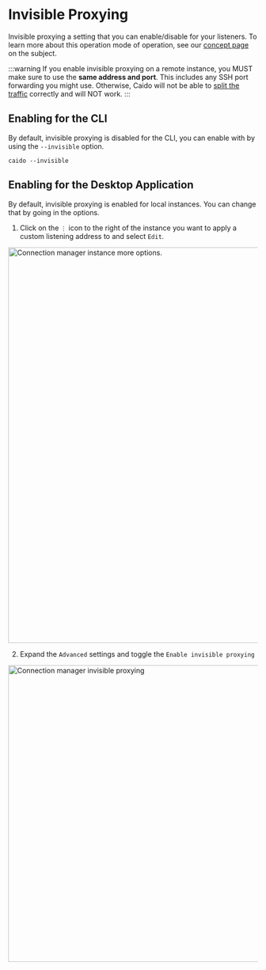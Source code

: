 # Invisible Proxying

Invisible proxying a setting that you can enable/disable for your listeners.
To learn more about this operation mode of operation, see our [concept page](/concepts/proxying/invisible) on the subject.

:::warning
If you enable invisible proxying on a remote instance, you MUST make sure to use the **same address and port**.
This includes any SSH port forwarding you might use.
Otherwise, Caido will not be able to [split the traffic](/concepts/proxying/traffic_splitting) correctly and will NOT work.
:::

## Enabling for the CLI

By default, invisible proxying is disabled for the CLI, you can enable with by using the `--invisible` option.

```
caido --invisible
```

## Enabling for the Desktop Application

By default, invisible proxying is enabled for local instances. You can change that by going in the options.

1. Click on the `⋮` icon to the right of the instance you want to apply a custom listening address to and select `Edit`.

<img alt="Connection manager instance more options." src="/_images/connection_manager_instance_more_options.png" center no-shadow width=800px/>

2. Expand the `Advanced` settings and toggle the `Enable invisible proxying`

<img alt="Connection manager invisible proxying" src="/_images/connection_manager_invisible_proxying.png" center width=600px/>
